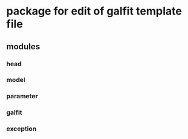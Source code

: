 # package for edit of galfit template file

## modules
### head
### model
### parameter
### galfit
### exception